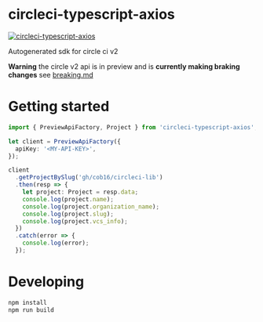 # circleci-typescript-axios
[![circleci-typescript-axios](https://circleci.com/gh/cob16/circleci-typescript-axios/tree/master.svg?style=svg)](https://circleci.com/gh/cob16/circleci-typescript-axios/tree/master)

Autogenerated sdk for circle ci v2

**Warning** the circle v2 api is in preview and is **currently making braking changes** see [breaking.md](https://github.com/CircleCI-Public/api-preview-docs/blob/master/docs/breaking.md)

# Getting started
```typescript
import { PreviewApiFactory, Project } from 'circleci-typescript-axios';

let client = PreviewApiFactory({
  apiKey: '<MY-API-KEY>',
});

client
  .getProjectBySlug('gh/cob16/circleci-lib')
  .then(resp => {
    let project: Project = resp.data;
    console.log(project.name);
    console.log(project.organization_name);
    console.log(project.slug);
    console.log(project.vcs_info);
  })
  .catch(error => {
    console.log(error);
  });
```

# Developing 
```bash
npm install
npm run build
```

